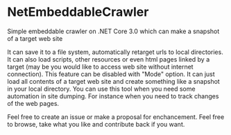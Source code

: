 # NetEmbeddableCrawler
Simple embeddable crawler on .NET Core 3.0 which can make a snapshot of a target web site

It can save it to a file system, automatically retarget urls to local directories.
It can also load scripts, other resources or even html pages linked by a target (may be you would like to access web site without internet connection). This feature can be disabled with "Mode" option.
It can just load all contents of a target web site and create something like a snapshot in your local directory.
You can use this tool when you need some automation in site dumping. For instance when you need to track changes of the web pages.

Feel free to create an issue or make a proposal for enchancement.
Feel free to browse, take what you like and contribute back if you want.
